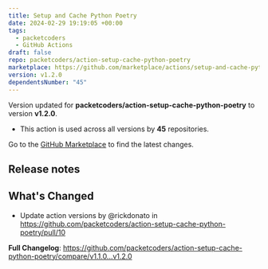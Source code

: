 ```yaml
---
title: Setup and Cache Python Poetry
date: 2024-02-29 19:19:05 +00:00
tags:
  - packetcoders
  - GitHub Actions
draft: false
repo: packetcoders/action-setup-cache-python-poetry
marketplace: https://github.com/marketplace/actions/setup-and-cache-python-poetry
version: v1.2.0
dependentsNumber: "45"
---
```



Version updated for **packetcoders/action-setup-cache-python-poetry** to version **v1.2.0**.
- This action is used across all versions by **45** repositories.

Go to the [GitHub Marketplace](https://github.com/marketplace/actions/setup-and-cache-python-poetry) to find the latest changes.

## Release notes

## What's Changed
* Update action versions by @rickdonato in https://github.com/packetcoders/action-setup-cache-python-poetry/pull/10


**Full Changelog**: https://github.com/packetcoders/action-setup-cache-python-poetry/compare/v1.1.0...v1.2.0
